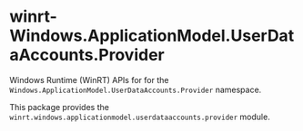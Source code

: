 <!-- warning: Please don't edit this file. It was automatically generated. -->

# winrt-Windows.ApplicationModel.UserDataAccounts.Provider

Windows Runtime (WinRT) APIs for for the `Windows.ApplicationModel.UserDataAccounts.Provider` namespace.

This package provides the `winrt.windows.applicationmodel.userdataaccounts.provider` module.
